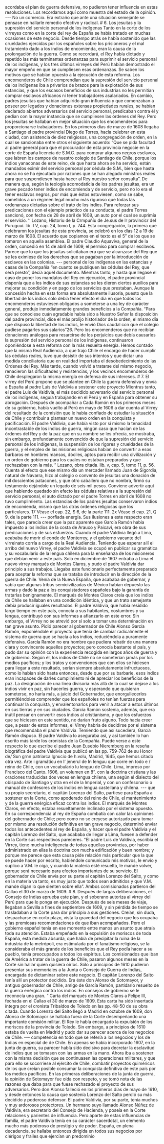 acordaba el plan de guerra defensiva, no pudieron tener influencia en estas resoluciones. Los recordamos aquí como muestra del estado de la opinión. --- No un comercio. Era extraño que ante una situación semejante se pensase en hallarle remedio efectivo y radical. # 6. Los jesuitas y la supresión del servicio personal de los indígenas Tanto en la corte de los virreyes como en la corte del rey de España se había tratado en muchas ocasiones de este negocio. Desde tiempo atrás se había sostenido que las crueldades ejercidas por los españoles sobre los prisioneros y el mal tratamiento dado a los indios de encomienda, eran la causa de la prolongación de la guerra. Como se recordará, el Rey había dictado y repetido las más terminantes ordenanzas para suprimir el servicio personal de los indígenas, y los tres últimos virreyes del Perú habían demostrado el mayor empeño en que se cumpliesen esas ordenanzas. Se saben los motivos que se habían opuesto a la ejecución de esta reforma. Los encomenderos de Chile comprendían que la supresión del servicio personal de los indígenas iba a privarlos de brazos para la explotación de sus estancias, y que los escasos beneficios de sus industrias no les permitían comprar esclavos africanos ni tener trabajadores asalariados. En cambio, padres jesuitas que habían adquirido gran influencia y que comenzaban a poseer por legados y donaciones extensas propiedades rurales, se habían declarado abiertos adversarios del servicio personal, predicaban contra él y pedían con la mayor instancia que se cumpliesen las órdenes del Rey. Pero los jesuitas se hallaban en mejor situación que los encomenderos para proporcionarse trabajadores. En los primeros días de marzo de 1608 llegaba a Santiago el padre provincial Diego de Torres, hacía celebrar en esta ciudad, con asistencia de diez religiosos, una congregación de orden, en la cual se sancionaba entre otros el siguiente acuerdo: “Que se pida facultad al padre general para que el procurador de esta provincia negocie en la corte de España licencia de S.M.C. para comprar algunos negros esclavos, que labren los campos de nuestro colegio de Santiago de Chile, porque los indios yanaconas de este reino, de que hasta ahora se ha servido, están mandados eximir del servicio personal por cédula de S.M., bien que hasta ahora no se ha ejecutado por razones que se han alegado ministros reales para que suspendiesen hasta hacer al Rey nuestro señor consulta”. De manera que, según la teología acomodaticia de los padres jesuitas, era un grave pecado tener indios de encomienda y de servicio, pero no lo era el tener esclavos negros, por más que éstos estuviesen, como se sabe, sometidos a un régimen legal mucho más riguroso que todas las ordenanzas dictadas sobre el trato de los indios. Para reforzar sus predicaciones con el ejemplo práctico de su conducta, el padre Torres sancionó, con fecha de 28 de abril de 1608, un auto por el cual se suprimía el servicio. ’’ Lozano, Historiu de la Crmpuñíu de Je.sus de Ir provincicr del Puruguui. lib. I V, cap. 24, tomo I, p. 744. Esta congregación, la primera que celebraron los jesuitas de esta provincia, se celebró en los días 12 a 19 de marzo de 1608. El acuerdo que copiamos en el texto es el 5” de los que se tomaron en aquella asamblea. El padre Claudio Aquaviva, general de la orden, concedió en 14 de abril de 1609, el permiso para comprar esclavos. Parece que lo que los jesuitas solicitaban era que se alcanzase del Rey que se les eximiese de los derechos que se pagaban por la introducción de esclavos en las colonias. --- personal de los indígenas en las estancias y casas de la Compañía “en cuanto se publiquen las cédulas del Rey, que será presto”, decía aquel documento. Mientras tanto, y hasta que llegase el caso de poner los mandatos del Rey en ejecución, el padre provincial disponía que a los indios de sus estancias se les dieren ciertos auxilios para mejorar su condición y en pago de los servicios que prestaban. Aunque la concesión hecha en esta forma era absolutamente ilusoria, puesto que la libertad de los indios sólo debía tener efecto el día en que todos los encomenderos estuviesen obligados a someterse a una ley de carácter general, produjo inmediatamente grandes beneficios a la Compañía. “Para que se conociese cuán agradable había sido a Nuestro Señor la disposición del padre provincial, dice el más prolijo historiador de la orden, el mismo día que dispuso la libertad de los indios, le envió Dios caudal con que el colegio pudiese pagarles sus salarios”26. Pero los encomenderos que no recibían donaciones análogas para resarcirse de los perjuicios que debía causarles la supresión del servicio personal de los indígenas, continuaron oponiéndose a esta reforma con la más resuelta energía. Hemos contado que la misma Real Audiencia, a que trajo Chile el encargo de hacer cumplir las cédulas reales, tuvo que desistir de sus intentos y que dictar una medida conciliatoria que en realidad importaba el desobedecimiento de las Órdenes del Rey. Más tarde, cuando volvió a tratarse del mismo negocio, renacieron las dificultades y resistencias, y los vecinos encomenderos de Chile desplegaron la misma energía en defensa de sus intereses. # 7. El virrey del Perú propone que se plantee en Chile la guerra defensiva y envía a España al padre Luis de Valdivia a sostener este proyecto Mientras tanto, el padre Luis de Valdivia, el más decidido adversario del servicio personal de los indígenas, seguía trabajando en el Perú y en España para obtener su abrogación. Después de acompañar a Cada Ramón en los primeros meses de su gobierno, había vuelto al Perú en mayo de 1606 a dar cuenta al Virrey del resultado de la comisión que le había confiado de estudiar la situación de Chile y contribuir a plantear un nuevo orden en la conquista y pacificación. El padre Valdivia, que había visto por sí mismo la tenacidad incontrastable de los indios de guerra, ningún caso que hacían de las órdenes del Rey y de la paz que en su nombre se les ofrecía, se mostraba, sin embargo, profundamente convencido de que la supresión del servicio personal de los indígenas, la suspensión de los rigores y crueldades de la guerra, y el empleo de las misiones religiosas habían de convertir a esos bárbaros en hombres mansos, dóciles, aptos para recibir una civilización y un orden de gobierno para los cuales no estaban preparados y que rechazaban con la más. ” Lozano, obra citada. lib. v, cap. 5, tomo 11, p. 56. Cuenta al efecto que ese mismo día un mercader llamado Juan de Sigordia, natural de Navarra, hizo al colegio o convento de jesuitas una donación de mil doscientos patacones, y que otro caballero que no nombra, firmó su testamento dejándole un legado de seis mil pesos. Conviene advertir aquí que habiendo quedado sin efecto las cédulas relativas a la supresión del servicio personal, el auto dictado por el padre Torres en abril de 1608 no tuvo cumplimiento. Las estancias de los padres jesuitas conservaron indios de encomienda, mismo que las otras órdenes religiosas que los particulares. 17 Véase el cap. 22, $ 6, de la parte 111. 2x Véase el cap. 21, Q 9, de la parte 111. --- porfiada energía. Sus ilusiones a este respecto eran tales, que parecía creer que la paz aparente que García Ramón había impuesto a los indios de la costa de Arauco y Paicaví, era obra de sus predicaciones y de sus esfuerzos. Cuando el padre Valdivia llegó a Lima, acababa de morir el conde de Monterrey, y el gobierno vacante del virreinato corría a cargo de la Real Audiencia. Teniendo que esperar allí el arribo del nuevo Virrey, el padre Valdivia se ocupó en publicar su gramática y su vocabulario de la lengua chilena para la enseñanza de los misioneros que debían venir a este país. Solo en diciembre de 1607 entraba a Lima el nuevo virrey marqués de Montes Claros, y pudo el padre Valdivia dar principio a sus trabajos. Llegaba este funcionario perfectamente preparado para aceptar la reforma que se trataba de introducir en la dirección de la guerra de Chile. Venía de la Nueva España, que acababa de gobernar, y sabía que algunas tribus semicivilizadas de México habían depuesto las armas y dado la paz a los conquistadores españoles bajo la garantía de tratarlas benignamente. El marqués de Montes Claros creía que los indios de Chile se hallaban en una condición idéntica, y que un trato semejante debía producir iguales resultados. El padre Valdivia, que había residido largo tiempo en este país, conocía a sus habitantes, costumbres y su lengua, contribuyó con sus informes a afianzarlo en este error. Sin embargo, el Virrey no se atrevió por sí solo a tomar una determinación en tan grave asunto. Pidió parecer al gobernador de Chile Alonso García Ramón, exponiéndole el proyecto que tenía de cambiar radicalmente el sistema de guerra que se hacía a los indios, reduciéndola a puramente defensiva. García Ramón no era hombre que pudiera rebatir de una manera clara y convincente aquellos proyectos; pero conocía bastante el país, y pudo dar su opinión con la experiencia recogida en largos años de guerra y de gobierno. Según él, los indios de Chile no se someterían jamás por los medios pacíficos; y los tratos y convenciones que con ellos se hiciesen para llegar a este resultado, serían siempre absolutamente infructuosos, como lo habían sido hasta entonces, desde que por su barbarie, esos indios eran incapaces de darles cumplimiento ni de apreciar los beneficios de la paz. La designación de una línea divisoria más allá de la cual se dejase a los indios vivir en paz, sin hacerles guerra, y esperando que quisieran someterse, no haría más, a juicio del Gobernador, que enorgullecerlos permitiéndoles comprender que los españoles no tenían fuerzas para continuar la conquista, y envalentonarlos para venir a atacar a estos últimos en sus tierras y en sus ciudades. García Ramón sostenía, además, que era inútil pensar en convertir esos indios al cristianismo, y que los esfuerzos que se hiciesen en este sentido, no darían fruto alguno. Todo hacía creer que, a pesar de estos informes, el Virrey habría de decidirse por el sistema que recomendaba el padre Valdivia. Temiendo que así sucediera, García Ramón dispuso. El padre Valdivia lo aseguraba así, y así también lo han escrito más tarde los cronistas de la Compañía. Puede verse a este respecto lo que escribe el padre Juan Eusebio Nieremberg en la reseña biográfica del padre Valdivia que publicó en las pp. 759-762 de su Honor de/ Sun grnn patriarca lgnucio de h.volu, Madrid, 1645, que hemos citado otra vez. Arte i gramáticu en I’ jenerul de In Ienguu que corre en todo e / reino de Chile, con un vocabulario lu lenguu de Chile. Lima, impreso por Francisco del Canto. 1606, un volumen en 8”. con la doctrina cristiana y las oraciones traducidas dos veces en lengua chilena, una según el dialecto del obispado de Santiago y otra en el de la Imperial, y con un confesonario o manual de confesores de los indios en lengua castellana y chilena. --- que su propio secretario, el capitán Lorenzo del Salto, partiese para España a sostener en la Corte, como apoderado del reino de Chile, el mantenimiento y de la guerra enérgica eficaz contra los indios. El marqués de Montes Claros, en efecto, estaba resueltamente inclinado por el sistema opuesto. En su correspondencia al rey de España combatía con calor las opiniones del gobernador de Chile; pero como no se creyese autorizado para tomar por mismo una resolución definitiva en tan grave negocio, determinó enviar todos los antecedentes al rey de España, y hacer que el padre Valdivia y el capitán Lorenzo del Salto, que acababa de llegar a Lima, fuesen a defender en la Corte sus respectivos pareceres. “El padre Luis de Valdivia, escribía el Virrey, tiene mucha inteligencia de todas aquellas provincias, por haber administrado en ellas la doctrina con mucha edificación y buen nombre; y porque me parece que esta causa pide relación más particular que la que se puede hacer por escrito, habiéndole comunicado mis motivos, le envío y suplico a V.M. le oiga, y cuando la materia esté resuelta, le mande volver, porque será necesario para efectos importantes de su servicio. El gobernador de Chile envía por su parte al capitán Lorenzo del Salto, y como en la materia va tanto, es muy justo que todos sean admitidos y que V.M. mande digan lo que sienten sobre ella”. Ambos comisionados partieron del Callao el 30 de marzo de 1609. # 8. Después de largas deliberaciones, el Consejo de Indias aprueba este plan, y el soberano autoriza al virrey del Perú para que lo ponga en ejecución. Después de seis meses de viaje, llegaban a Sevilla a fines de septiembre de 1609, y sin pérdida de tiempo se trasladaban a la Corte para dar principio a sus gestiones. Creían, sin duda, despacharse en corto plazo, vista la gravedad del negocio que los ocupaba y las premiosas recomendaciones de que iban acompañados. Pero el gobierno español tenía en ese momento entre manos un asunto que atraía toda su atención. Estaba empeñado en la expulsión de moriscos de toda España, esta medida absurda, que había de precipitar la ruina de la industria de la metrópoli, era estimulada por el fanatismo religioso, se la consideraba el más grande de los beneficios que el Rey podía hacer a su pueblo, tenía preocupados a todos los espíritus. Los comisionados que iban de América a tratar de la guerra de Chile, pasaron algunos meses en la Corte sin hallar quien quisiera oírlos. Sólo a principios de 1610 pudieron presentar sus memoriales a la Junta o Consejo de Guerra de Indias, encargada de dictaminar sobre este negocio. El capitán Lorenzo del Salto tenía allí un protector decidido. Era éste don Alonso de Sotomayor, y antiguo gobernador de Chile, amigo de García Ramón, partidario resuelto de la guerra enérgica contra los indios. En consejos de gobierno se le reconocía una gran. ” Carta del marqués de Montes Claros a Felipe III, fechada en el Callao el 30 de marzo de 1609. Esta carta ha sido insertada íntegra por el cronista Tribaldos de Toledo en las pp. 48-50 de su obra citada. Cuando Lorenzo del Salto llegó a Madrid en octubre de 1609, don Alonso de Sotomayor se hallaba fuera de la Corte desempeñando una importante comisión militar. El Rey le había encargado la expulsión de los moriscos de la provincia de Toledo. Sin embargo, a principios de 1610 estaba de vuelta en Madrid y pudo dar su parecer acerca de los negocios de Chile. --- competencia en todo que se refería a los negocios y los de Indias en especial de de Chile. En apenas se había incorporado 1607, en la junta de guerra, su parecer había sido decisivo para decretar la esclavitud de indios que se tomasen con las armas en la mano. Ahora iba a sostener con la misma decisión que se continuasen las operaciones militares, y que para ello se socorriese al ejército de Chile, combatir proyectos quiméricos de los que creían posible consumar la conquista definitiva de este país por los medios pacíficos. En las primeras deliberaciones de la junta de guerra, la opinión de Sotomayor fue oída con respeto, y se tomó nota de las razones que daba para que fuese rechazado el proyecto de sus adversarios. Pero don Alonso falleció en los primeros días de mayo de 1610, y desde entonces la causa que sostenía Lorenzo del Salto perdió su más decidido y poderoso defensor. El padre Valdivia, por su parte, tenía muchos y muy ardorosos protectores. Un hermano suyo llamado Alonso Núñez de Valdivia, era secretario del Consejo de Hacienda, y poseía en la Corte relaciones y parientes de influencia. Pero aparte de estas influencias de familia, el padre Valdivia tenía en su carácter sacerdotal, un elemento mucho más poderoso de prestigio y de poder. España, en plena decadencia, se hallaba entonces dirigida en todos sus negocios por clérigos y frailes que ejercían un predominio